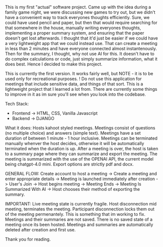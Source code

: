 This is my first "actual" software project. Came up with the idea during a
family game night, we were discussing new games to try out, but we didn't 
have a convenient way to track everyones thoughts efficiently. Sure, we could have used
pencil and paper, but then that would require searching for that somewhere in the house,
manually writing everyones thoughts, implementing a proper summary system, and ensuring that the paper doesn't get lost afterwards.
I thought that it'd just be easier if we could have a very lightweight app that we could instead use. That can create a
meeting in less than 2 minutes and have everyone connected almost instantenously. Then for the summary, I thought,
why not use AI for this. It doesn't have to do complex calculations or code, just simply summarize information, what it does best.
Hence I decided to make this project.

This is currently the first version. It works fairly well, but NOTE - it is to be used only for recreational purposes.
! Do not use this application for meetings that include sensitive data, and things of that sort.
This is a lightweight project that I learned a lot from. 
There are currently some things to improve in it as im sure you'll see when you look into the codebase.

Tech Stack:
- Frontend -> HTML, CSS, Vanilla Javascript
- Backend -> DJANGO

What it does:
Hosts kahoot styled meetings. 
Meetings consist of questions (no multiple choice) and answers (simple text).
Meetings have a set duration of between 1 minute - 1 hour inclusive. 
Meetings can be terminated manually whenver the host decides, otherwise it will be automatically terminated when the duration is up.
After a meeting is over, the host is taken to a summary page where they can summarize and export the meeting.
The meeting is summarized with the use of the OPENAI API, the current model being chatgpt-4.0 mini.
Export options are strictly pdf and docx.

GENERAL FLOW:
Create account to host a meeting -> Create a meeting and enter appropriate details -> Meeting is launched immediately after creation -> User's Join -> Host begins meeting -> Meeting Ends -> Meeting Is Summarized With AI -> Host chooses their method of exporting the summary.

IMPORTANT:
Live meeting state is currently fragile. Host disconnection mid meeting, terminates the meeting. 
Participant disconnection locks them out of the meeting permenantely. This is something that im working to fix.
Meetings and their summaries are not saved. There is no saved state of a meeting once its been hosted.
Meetings and summaries are automatically deleted after creation and first use.

Thank you for reading.



